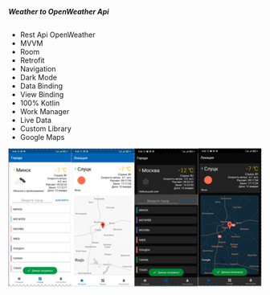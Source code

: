 ***Weather to OpenWeather Api***
## 

* Rest Api OpenWeather
* MVVM
* Room
* Retrofit
* Navigation
* Dark Mode
* Data Binding
* View Binding
* 100% Kotlin
* Work Manager
* Live Data
* Custom Library
* Google Maps

![ScreenShot](screenShot.PNG)
